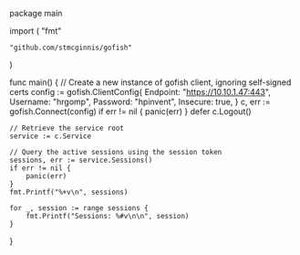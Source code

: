 package main

import (
	"fmt"

	"github.com/stmcginnis/gofish"
)

func main() {
	// Create a new instance of gofish client, ignoring self-signed certs
	config := gofish.ClientConfig{
		Endpoint: "https://10.10.1.47:443",
		Username: "hrgomp",
		Password: "hpinvent",
		Insecure: true,
	}
	c, err := gofish.Connect(config)
	if err != nil {
		panic(err)
	}
	defer c.Logout()

	// Retrieve the service root
	service := c.Service

	// Query the active sessions using the session token
	sessions, err := service.Sessions()
	if err != nil {
		panic(err)
	}
	fmt.Printf("%+v\n", sessions)

	for _, session := range sessions {
		fmt.Printf("Sessions: %#v\n\n", session)
	}
}
